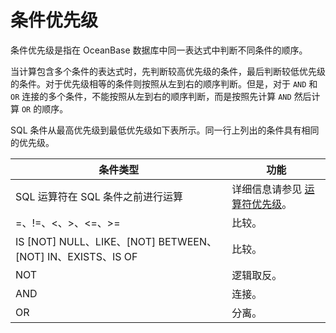 条件优先级 
==========================

条件优先级是指在 OceanBase 数据库中同一表达式中判断不同条件的顺序。

当计算包含多个条件的表达式时，先判断较高优先级的条件，最后判断较低优先级的条件。对于优先级相等的条件则按照从左到右的顺序判断。但是，对于 `AND` 和 `OR` 连接的多个条件，不能按照从左到右的顺序判断，而是按照先计算 `AND` 然后计算 `OR` 的顺序。

SQL 条件从最高优先级到最低优先级如下表所示。同一行上列出的条件具有相同的优先级。


|                             条件类型                             |                               功能                               |
|--------------------------------------------------------------|----------------------------------------------------------------|
| SQL 运算符在 SQL 条件之前进行运算                                        | 详细信息请参见 [运算符优先级](../4.operator-1/2.operator-precedence-1.md)。 |
| =、!=、\<、\>、\<=、\>=                                           | 比较。                                                            |
| IS \[NOT\] NULL、LIKE、\[NOT\] BETWEEN、\[NOT\] IN、EXISTS、IS OF | 比较。                                                            |
| NOT                                                          | 逻辑取反。                                                          |
| AND                                                          | 连接。                                                            |
| OR                                                           | 分离。                                                            |


